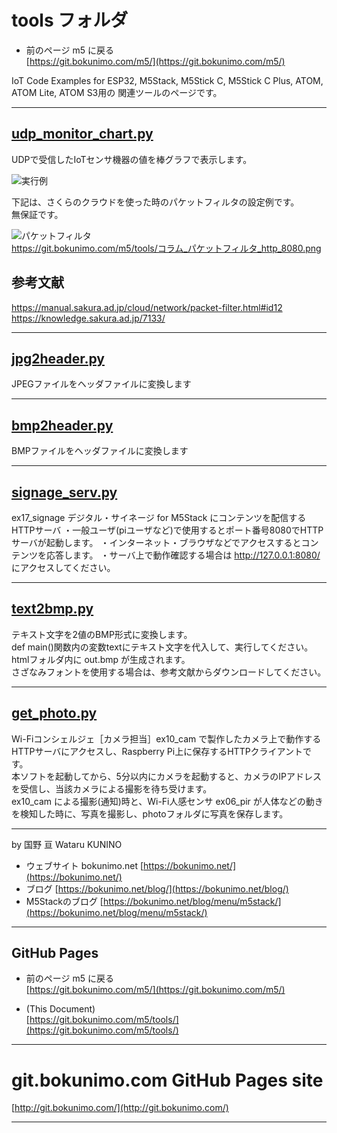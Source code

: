 # tools フォルダ

* 前のページ m5 に戻る  
  [https://git.bokunimo.com/m5/](https://git.bokunimo.com/m5/)  

IoT Code Examples for ESP32, M5Stack, M5Stick C, M5Stick C Plus, ATOM, ATOM Lite, ATOM S3用の
関連ツールのページです。

-------------------------------------------------------------------------------
## [udp_monitor_chart.py](https://github.com/bokunimowakaru/m5/blob/master/tools/udp_monitor_chart.py)

UDPで受信したIoTセンサ機器の値を棒グラフで表示します。  

![実行例](https://git.bokunimo.com/m5/pictures/ex03_lum_site.png)  

下記は、さくらのクラウドを使った時のパケットフィルタの設定例です。  
無保証です。  

![パケットフィルタ](https://git.bokunimo.com/m5/tools/%E3%82%B3%E3%83%A9%E3%83%A0_%E3%83%91%E3%82%B1%E3%83%83%E3%83%88%E3%83%95%E3%82%A3%E3%83%AB%E3%82%BF_http_8080.png)  
https://git.bokunimo.com/m5/tools/コラム_パケットフィルタ_http_8080.png

## 参考文献
https://manual.sakura.ad.jp/cloud/network/packet-filter.html#id12  
https://knowledge.sakura.ad.jp/7133/  

-------------------------------------------------------------------------------
## [jpg2header.py](https://github.com/bokunimowakaru/m5/blob/master/tools/jpg2header.py)

JPEGファイルをヘッダファイルに変換します  

-------------------------------------------------------------------------------
## [bmp2header.py](https://github.com/bokunimowakaru/m5/blob/master/tools/bmp2header.py)

BMPファイルをヘッダファイルに変換します  

-------------------------------------------------------------------------------
## [signage_serv.py](https://github.com/bokunimowakaru/m5/blob/master/tools/signage_serv.py)

ex17_signage デジタル・サイネージ for M5Stack にコンテンツを配信するHTTPサーバ
・一般ユーザ(piユーザなど)で使用するとポート番号8080でHTTPサーバが起動します。
・インターネット・ブラウザなどでアクセスするとコンテンツを応答します。
・サーバ上で動作確認する場合は http://127.0.0.1:8080/ にアクセスしてください。

-------------------------------------------------------------------------------
## [text2bmp.py](https://github.com/bokunimowakaru/m5/blob/master/tools/text2bmp.py)

テキスト文字を2値のBMP形式に変換します。  
def main()関数内の変数textにテキスト文字を代入して、実行してください。  
htmlフォルダ内に out.bmp が生成されます。  
さざなみフォントを使用する場合は、参考文献からダウンロードしてください。  

-------------------------------------------------------------------------------
## [get_photo.py](https://github.com/bokunimowakaru/m5/blob/master/tools/get_photo.py)

Wi-Fiコンシェルジェ［カメラ担当］ex10_cam で製作したカメラ上で動作するHTTPサーバにアクセスし、Raspberry Pi上に保存するHTTPクライアントです。  
本ソフトを起動してから、5分以内にカメラを起動すると、カメラのIPアドレスを受信し、当該カメラによる撮影を待ち受けます。  
ex10_cam による撮影(通知)時と、Wi-Fi人感センサ ex06_pir が人体などの動きを検知した時に、写真を撮影し、photoフォルダに写真を保存します。

-------------------------------------------------------------------------------
by 国野 亘 Wataru KUNINO  

- ウェブサイト bokunimo.net [https://bokunimo.net/](https://bokunimo.net/)
- ブログ [https://bokunimo.net/blog/](https://bokunimo.net/blog/)
- M5Stackのブログ [https://bokunimo.net/blog/menu/m5stack/](https://bokunimo.net/blog/menu/m5stack/)

----------------------------------------------------------------

## GitHub Pages  

* 前のページ m5 に戻る  
  [https://git.bokunimo.com/m5/](https://git.bokunimo.com/m5/)  

*  (This Document)  
  [https://git.bokunimo.com/m5/tools/](https://git.bokunimo.com/m5/tools/)  

----------------------------------------------------------------

# git.bokunimo.com GitHub Pages site
[http://git.bokunimo.com/](http://git.bokunimo.com/)  

----------------------------------------------------------------
